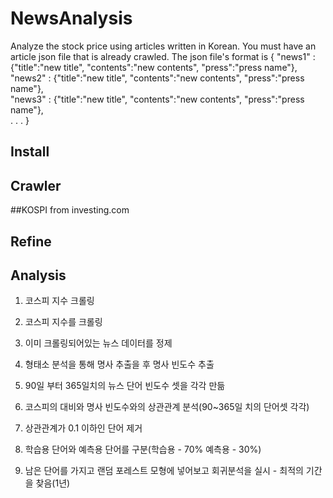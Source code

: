 NewsAnalysis
=============
Analyze the stock price using articles written in Korean.
You must have an article json file that is already crawled.
The json file's format is 
{
  "news1" : {"title":"new title", "contents":"new contents", "press":"press name"}, <br>
  "news2" : {"title":"new title", "contents":"new contents", "press":"press name"}, <br>
  "news3" : {"title":"new title", "contents":"new contents", "press":"press name"}, <br>
    .
    .
    .
}

Install
-------------


Crawler
-------------
##KOSPI
from investing.com

Refine
-------------
Analysis
-------------


1. 코스피 지수 크롤링


1. 코스피 지수를 크롤링
2. 이미 크롤링되어있는 뉴스 데이터를 정제
3. 형태소 분석을 통해 명사 추출을 후 명사 빈도수 추출
4. 90일 부터 365일치의 뉴스 단어 빈도수 셋을 각각 만듦
5. 코스피의 대비와 명사 빈도수와의 상관관계 분석(90~365일 치의 단어셋 각각)
6. 상관관계가 0.1 이하인 단어 제거 
7. 학습용 단어와 예측용 단어를 구분(학습용 - 70% 예측용 - 30%)
8. 남은 단어를 가지고 랜덤 포레스트 모형에 넣어보고 회귀분석을 실시 - 최적의 기간을 찾음(1년)
